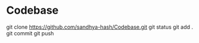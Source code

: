 # Codebase

git clone https://github.com/sandhya-hash/Codebase.git
git status
git add .
git commit
git push
